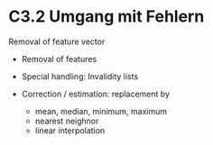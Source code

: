 # C3.2 Umgang mit Fehlern

Removal of feature vector

- Removal of features

- Special handling: Invalidity lists

- Correction / estimation: replacement by

  - mean, median, minimum, maximum
  - nearest neighnor
  - linear interpolation
